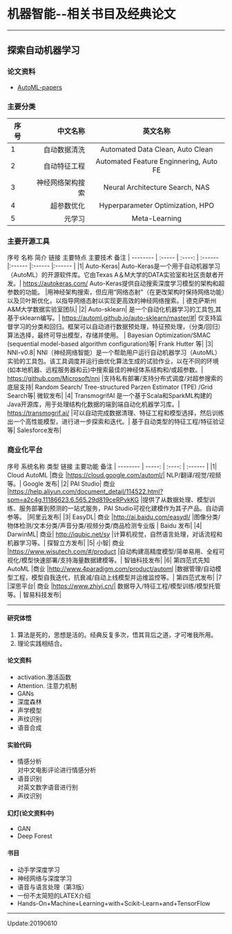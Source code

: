 # 机器智能--相关书目及经典论文

---
## 探索自动机器学习
### 论文资料
- [AutoML-papers](./AutoML资料汇总)  
### 主要分类
| 序号     | 中文名称          |  英文名称  |
| -------- | -----:           | :----: |
| 1        | 自动数据清洗      |Automated Data Clean, Auto Clean    |
| 2        | 自动特征工程      |Automated Feature Enginnering,  Auto FE    |
| 3        | 神经网络架构搜索  |Neural Architecture Search, NAS|
| 4        | 超参数优化        |Hyperparameter Optimization, HPO|
| 5        | 元学习            |Meta-Learning|

### 主要开源工具
序号	名称	简介	链接	主要特点	主要技术	备注
| -------- | :----- | :----: |    :------ |:------ |:------ |:------ |
|1|	Auto-Keras|	Auto-Keras是一个用于自动机器学习（AutoML）的开源软件库。它由Texas A＆M大学的DATA实验室和社区贡献者开发。|	https://autokeras.com/	Auto-Keras提供自动搜索深度学习模型的架构和超参数的功能。	|用神经架构搜索，但应用“网络态射”（在更改架构时保持网络功能）以及贝叶斯优化，以指导网络态射以实现更高效的神经网络搜索。|	德克萨斯州A&M大学数据实验室团队|
|2|	Auto-sklearn|	是一个自动化机器学习的工具包,其基于sklearn编写。|	https://automl.github.io/auto-sklearn/master/#|	仅支持监督学习的分类和回归。框架可以自动进行数据预处理，特征预处理，（分类/回归）算法选择，最终可导出模型，存储并使用。 |	Bayesian Optimization/SMAC (sequential model-based algorithm configuration)等|	Frank Hutter 等|
|3|	NNI-v0.8|	NNI（神经网络智能）是一个帮助用户运行自动机器学习（AutoML）实验的工具包。该工具调度并运行由优化算法生成的试验作业，以在不同的环境(如本地机器、远程服务器和云)中搜索最佳的神经体系结构和/或超参数。|	https://github.com/Microsoft/nni	|支持私有部署/支持分布式调度/对超参搜索的底层支持|	Random Search/ Tree-structured Parzen Estimator (TPE) /Grid Search等|	微软发布|
|4|	TransmogrifAI	是一个基于Scala和SparkML构建的Java开源库，用于处理结构化数据的端到端自动化机器学习库。|	https://transmogrif.ai/	|可以自动完成数据清理、特征工程和模型选择，然后训练出一个高性能模型，进行进一步探索和迭代。|	基于自动类型的特征工程/特征验证等|	Salesforce发布|

### 商业化平台
序号	系统名称	类型	链接	主要功能	备注
| -------- | -----:           | :----: |    :------ |
|1|	Cloud AutoML	|商业	|https://cloud.google.com/automl/|	NLP/翻译/视觉/视频等。|	 Google 发布|
|2|	PAI Studio|	商业	|https://help.aliyun.com/document_detail/114522.html?spm=a2c4g.11186623.6.565.29d819ceRPvkKG	|提供了从数据处理、模型训练、服务部署到预测的一站式服务，PAI Studio可视化建模作为其子产品。自动调参等。	|阿里云发布|
|3|	EasyDL|	商业	|http://ai.baidu.com/easydl/	|图像分类/物体检测/文本分类/声音分类/视频分类/商品检测专业版	| Baidu 发布|
|4|	 DarwinML|	商业|	http://iqubic.net/sy	|计算机视觉，自然语言处理，对话流程和机器学习等。|	探智立方发布|
|5|	小智|	商业	|https://www.wisutech.com/#/product	|自动构建高精度模型/简单易用、全程可视化/模型快速部署/支持海量数据建模等。|	智铀科技发布|
|6|	第四范式先知AutoML	|商业	|http://www.4paradigm.com/product/automl	|数据管理/自动模型工程，模型自我迭代，抗衰减/自动上线模型并运维监控等。|	第四范式发布|
|7	|深思平台|	商业	|https://www.zhiyi.cn/|	数据导入/特征工程/模型训练/模型托管等。|	智易科技发布|

--------------------- 

#### 研究体悟
1. 算法是死的，思想是活的。经典反复多次，悟其背后之道，才可唯我所用。  
2. 理论实践相结合。
#### 论文资料
- activation.激活函数
- Attention. 注意力机制
- GANs
- 深度森林
- 声学模型
- 声纹识别
- 语音合成
#### 实验代码  
- 情感分析  
对中文电影评论进行情感分析  
- 语音识别  
对英文数字语音进行别  
- 声纹识别  
#### 幻灯(论文资料中)
- GAN
- Deep Forest
#### 书目
- 动手学深度学习  
- 神经网络与深度学习  
- 语音与语言处理（第3版）
- 一份不太简短的LATEX介绍
- Hands-On+Machine+Learning+with+Scikit-Learn+and+TensorFlow
---  
Update:20190610

